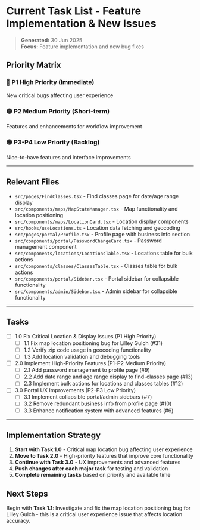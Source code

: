 # Current Task List - Feature Implementation & New Issues
> **Generated:** 30 Jun 2025  
> **Focus:** Feature implementation and new bug fixes

## Priority Matrix

### 🔴 P1 High Priority (Immediate)
New critical bugs affecting user experience

### 🟡 P2 Medium Priority (Short-term) 
Features and enhancements for workflow improvement

### 🟢 P3-P4 Low Priority (Backlog)
Nice-to-have features and interface improvements

---

## Relevant Files

- `src/pages/FindClasses.tsx` - Find classes page for date/age range display
- `src/components/maps/MapStateManager.tsx` - Map functionality and location positioning
- `src/components/maps/LocationCard.tsx` - Location display components
- `src/hooks/useLocations.ts` - Location data fetching and geocoding
- `src/pages/portal/Profile.tsx` - Profile page with business info section
- `src/components/portal/PasswordChangeCard.tsx` - Password management component
- `src/components/locations/LocationsTable.tsx` - Locations table for bulk actions
- `src/components/classes/ClassesTable.tsx` - Classes table for bulk actions
- `src/components/portal/Sidebar.tsx` - Portal sidebar for collapsible functionality
- `src/components/admin/Sidebar.tsx` - Admin sidebar for collapsible functionality

---

## Tasks

- [ ] 1.0 Fix Critical Location & Display Issues (P1 High Priority)
  - [ ] 1.1 Fix map location positioning bug for Lilley Gulch (#31)
  - [ ] 1.2 Verify zip code usage in geocoding functionality
  - [ ] 1.3 Add location validation and debugging tools

- [ ] 2.0 Implement High-Priority Features (P1-P2 Medium Priority)
  - [ ] 2.1 Add password management to profile page (#9)
  - [ ] 2.2 Add date range and age range display to find-classes page (#13)
  - [ ] 2.3 Implement bulk actions for locations and classes tables (#12)

- [ ] 3.0 Portal UX Improvements (P2-P3 Low Priority)
  - [ ] 3.1 Implement collapsible portal/admin sidebars (#7)
  - [ ] 3.2 Remove redundant business info from profile page (#10)
  - [ ] 3.3 Enhance notification system with advanced features (#6)

---

## Implementation Strategy

1. **Start with Task 1.0** - Critical map location bug affecting user experience
2. **Move to Task 2.0** - High-priority features that improve core functionality
3. **Continue with Task 3.0** - UX improvements and advanced features
4. **Push changes after each major task** for testing and validation
5. **Complete remaining tasks** based on priority and available time

## Next Steps

Begin with **Task 1.1**: Investigate and fix the map location positioning bug for Lilley Gulch - this is a critical user experience issue that affects location accuracy.